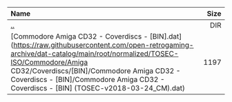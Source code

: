 |Name|Size|
|:---|---:|
|[..](../index.html)|DIR|
|[Commodore Amiga CD32 - Coverdiscs - [BIN].dat](https://raw.githubusercontent.com/open-retrogaming-archive/dat-catalog/main/root/normalized/TOSEC-ISO/Commodore/Amiga CD32/Coverdiscs/[BIN]/Commodore Amiga CD32 - Coverdiscs - [BIN]/Commodore Amiga CD32 - Coverdiscs - [BIN] (TOSEC-v2018-03-24_CM).dat)|1197|
